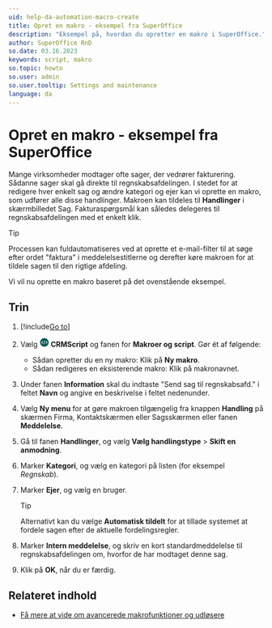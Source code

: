 ```yaml
---
uid: help-da-automation-macro-create
title: Opret en makro - eksempel fra SuperOffice
description: "Eksempel på, hvordan du opretter en makro i SuperOffice."
author: SuperOffice RnD
so.date: 03.16.2023
keywords: script, makro
so.topic: howto
so.user: admin
so.user.tooltip: Settings and maintenance
language: da
---
```


# Opret en makro - eksempel fra SuperOffice

Mange virksomheder modtager ofte sager, der vedrører fakturering. Sådanne sager skal gå direkte til regnskabsafdelingen. I stedet for at redigere hver enkelt sag og ændre kategori og ejer kan vi oprette en makro, som udfører alle disse handlinger. Makroen kan tildeles til **Handlinger** i skærmbilledet Sag. Fakturaspørgsmål kan således delegeres til regnskabsafdelingen med et enkelt klik.

> [!TIP]
> Processen kan fuldautomatiseres ved at oprette et e-mail-filter til at søge efter ordet "faktura" i meddelelsestitlerne og derefter køre makroen for at tildele sagen til den rigtige afdeling.

Vi vil nu oprette en makro baseret på det ovenstående eksempel.

## Trin

1. [!include[Go to](../../../learn/includes/goto-sm.md)]

1. Vælg ![ikonet][img2] **CRMScript** og fanen for **Makroer og script**. Gør ét af følgende:
    * Sådan opretter du en ny makro: Klik på **Ny makro**.
    * Sådan redigeres en eksisterende makro: Klik på makronavnet.

1. Under fanen **Information** skal du indtaste "Send sag til regnskabsafd." i feltet **Navn** og angive en beskrivelse i feltet nedenunder.

1. Vælg **Ny menu** for at gøre makroen tilgængelig fra knappen **Handling** på skærmen Firma, Kontaktskærmen eller Sagsskærmen eller fanen **Meddelelse**.

1. Gå til fanen **Handlinger**, og vælg **Vælg handlingstype** &gt; **Skift en anmodning**.

1. Marker **Kategori**, og vælg en kategori på listen (for eksempel *Regnskab*).

1. Marker **Ejer**, og vælg en bruger.

    > [!TIP]
    > Alternativt kan du vælge **Automatisk tildelt** for at tillade systemet at fordele sagen efter de aktuelle fordelingsregler.

1. Marker **Intern meddelelse**, og skriv en kort standardmeddelelse til regnskabsafdelingen om, hvorfor de har modtaget denne sag.

1. Klik på **OK**, når du er færdig.

## Relateret indhold

* [Få mere at vide om avancerede makrofunktioner og udløsere][1]

<!-- Referenced links -->
[1]: trigger.md

<!-- Referenced images -->
[img2]: ../../../../../common/icons/nav-admin-crmscript-active.png
